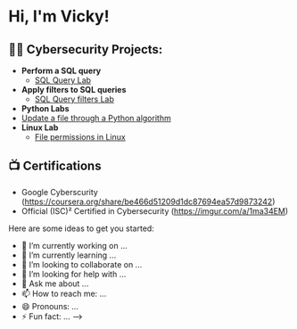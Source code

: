 <h1>Hi, I'm Vicky! 

<h2>👨‍💻 Cybersecurity Projects:</h2>

- <b>Perform a SQL query </b>
  - [SQL Query Lab](https://github.com/vickyb32/SQL-Query-Lab)
- <b>Apply filters to SQL queries </b>
  - [SQL Query filters Lab](https://github.com/vickyb32/SQL-filters-Lab/tree/main)
 - <b>Python Labs </b>
  - [Update a file through a Python algorithm](https://github.com/vickyb32/Update-a-file-through-a-Python-algorithm/tree/main)
- <b>Linux Lab </b>
  - [File permissions in Linux]( )

<h2>📺 Certifications</h2>

- Google Cyberscurity (https://coursera.org/share/be466d51209d1dc87694ea57d9873242)
- Official (ISC)² Certified in Cybersecurity (https://imgur.com/a/1ma34EM)


Here are some ideas to get you started:

- 🔭 I’m currently working on ...
- 🌱 I’m currently learning ...
- 👯 I’m looking to collaborate on ...
- 🤔 I’m looking for help with ...
- 💬 Ask me about ...
- 📫 How to reach me: ...
- 😄 Pronouns: ...
- ⚡ Fun fact: ...
-->
